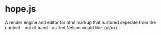 # hope.js
A render engine and editor for html markup that is stored seperate from the content - out of band - as Ted Nelson would like. (ui/ux)
